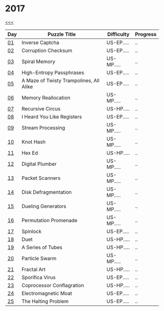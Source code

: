 # 2017

[<<<](../README.md)

| Day                       | Puzzle Title                                  | Difficulty | Progress |
|---------------------------|-----------------------------------------------|------------|----------|
| [01](./src/d01/README.md) | Inverse Captcha                               | US-EP..... | ..       |
| [02](./src/d02/README.md) | Corruption Checksum                           | US-EP..... | ..       |
| [03](./src/d03/README.md) | Spiral Memory                                 | US-MP..... | ..       |
| [04](./src/d04/README.md) | High-Entropy Passphrases                      | US-EP..... | ..       |
| [05](./src/d05/README.md) | A Maze of Twisty Trampolines, All Alike       | US-EP..... | ..       |
| [06](./src/d06/README.md) | Memory Reallocation                           | US-MP..... | ..       |
| [07](./src/d07/README.md) | Recursive Circus                              | US-HP..... | ..       |
| [08](./src/d08/README.md) | I Heard You Like Registers                    | US-EP..... | ..       |
| [09](./src/d09/README.md) | Stream Processing                             | US-MP..... | ..       |
| [10](./src/d10/README.md) | Knot Hash                                     | US-MP..... | ..       |
| [11](./src/d11/README.md) | Hex Ed                                        | US-HP..... | ..       |
| [12](./src/d12/README.md) | Digital Plumber                               | US-MP..... | ..       |
| [13](./src/d13/README.md) | Packet Scanners                               | US-MP..... | ..       |
| [14](./src/d14/README.md) | Disk Defragmentation                          | US-MP..... | ..       |
| [15](./src/d15/README.md) | Dueling Generators                            | US-MP..... | ..       |
| [16](./src/d16/README.md) | Permutation Promenade                         | US-MP..... | ..       |
| [17](./src/d17/README.md) | Spinlock                                      | US-EP..... | ..       |
| [18](./src/d18/README.md) | Duet                                          | US-HP..... | ..       |
| [19](./src/d19/README.md) | A Series of Tubes                             | US-HP..... | ..       |
| [20](./src/d20/README.md) | Particle Swarm                                | US-MP..... | ..       |
| [21](./src/d21/README.md) | Fractal Art                                   | US-HP..... | ..       |
| [22](./src/d22/README.md) | Sporifica Virus                               | US-EP..... | ..       |
| [23](./src/d23/README.md) | Coprocessor Conflagration                     | US-HP..... | ..       |
| [24](./src/d24/README.md) | Electromagnetic Moat                          | US-EP..... | ..       |
| [25](./src/d25/README.md) | The Halting Problem                           | US-EP..... | ..       |

